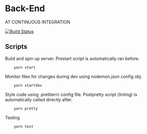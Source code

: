 # Back-End

AT CONTINUOUS INTEGRATION

[![Build Status](https://travis-ci.com/hafey1/nodeBackEnd.svg?branch=main)](https://travis-ci.com/hafey1/nodeBackEnd)

## Scripts
Build and spin up server. Prestart script is automatically ran before.
```
    yarn start
```
Monitor files for changes during dev using nodemon.json config obj.
```
    yarn startdev
```
Style code using .prettierrc config file. Postpretty script (linting) is automatically called directly after.
```
    yarn pretty 
```
Testing
```
    yarn test
```
